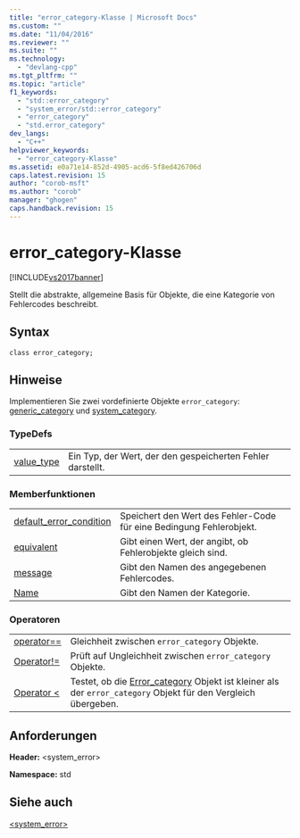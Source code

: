 ```yaml
---
title: "error_category-Klasse | Microsoft Docs"
ms.custom: ""
ms.date: "11/04/2016"
ms.reviewer: ""
ms.suite: ""
ms.technology: 
  - "devlang-cpp"
ms.tgt_pltfrm: ""
ms.topic: "article"
f1_keywords: 
  - "std::error_category"
  - "system_error/std::error_category"
  - "error_category"
  - "std.error_category"
dev_langs: 
  - "C++"
helpviewer_keywords: 
  - "error_category-Klasse"
ms.assetid: e0a71e14-852d-4905-acd6-5f8ed426706d
caps.latest.revision: 15
author: "corob-msft"
ms.author: "corob"
manager: "ghogen"
caps.handback.revision: 15
---
```

# error_category-Klasse
[!INCLUDE[vs2017banner](../assembler/inline/includes/vs2017banner.md)]

Stellt die abstrakte, allgemeine Basis für Objekte, die eine Kategorie von Fehlercodes beschreibt.  
  
## Syntax  
  
```  
class error_category;  
```  
  
## Hinweise  
 Implementieren Sie zwei vordefinierte Objekte `error_category`: [generic\_category](../Topic/generic_category.md) und [system\_category](../Topic/system_category.md).  
  
### TypeDefs  
  
|||  
|-|-|  
|[value\_type](../Topic/error_category::value_type.md)|Ein Typ, der Wert, der den gespeicherten Fehler darstellt.|  
  
### Memberfunktionen  
  
|||  
|-|-|  
|[default\_error\_condition](../Topic/error_category::default_error_condition.md)|Speichert den Wert des Fehler\-Code für eine Bedingung Fehlerobjekt.|  
|[equivalent](../Topic/error_category::equivalent.md)|Gibt einen Wert, der angibt, ob Fehlerobjekte gleich sind.|  
|[message](../Topic/error_category::message.md)|Gibt den Namen des angegebenen Fehlercodes.|  
|[Name](../Topic/error_category::name.md)|Gibt den Namen der Kategorie.|  
  
### Operatoren  
  
|||  
|-|-|  
|[operator\=\=](../Topic/error_category::operator==.md)|Gleichheit zwischen `error_category` Objekte.|  
|[Operator\!\=](../Topic/error_category::operator!=.md)|Prüft auf Ungleichheit zwischen `error_category` Objekte.|  
|[Operator \<](../Topic/error_category::operator%3C.md)|Testet, ob die [Error\_category](../standard-library/error-category-class.md) Objekt ist kleiner als der `error_category` Objekt für den Vergleich übergeben.|  
  
## Anforderungen  
 **Header:** \<system\_error\>  
  
 **Namespace:** std  
  
## Siehe auch  
 [\<system\_error\>](../standard-library/system-error.md)